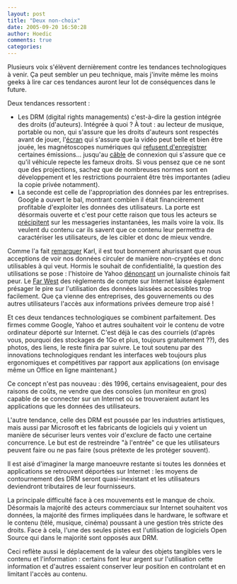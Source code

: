 ```yaml
---
layout: post
title: "Deux non-choix"
date: 2005-09-20 16:50:28
author: Hoedic
comments: true
categories: 
---
```



Plusieurs voix s'élèvent dernièrement contre les tendances technologiques à venir. Ça peut sembler un peu technique, mais j'invite même les moins geeks à lire car ces tendances auront leur lot de conséquences dans le future.

Deux tendances ressortent :
-  Les DRM (digital rights managements) c'est-à-dire la gestion intégrée des droits (d'auteurs). Intégrée à quoi ? À tout : au lecteur de musique, portable ou non, qui s'assure que les droits d'auteurs sont respectés avant de jouer, l'[écran](http://formats-ouverts.org/blog/2005/09/13/533-vous-ne-pourrez-ni-transferer-ni-voir-ni-executer-ni-choisir) qui s'assure que la vidéo peut belle et bien être jouée, les magnétoscopes numériques qui [refusent d'enregistrer](http://slashdot.org/article.pl?sid=05/09/14/1440252&tid=129) certaines émissions... jusqu'au [câble](http://formats-ouverts.org/blog/2005/08/18/497-votre-cable-ne-peut-pas-transferer-votre-film-et-votre-musique) de connexion qui s'assure que ce qu'il véhicule repecte les fameux droits. Si vous pensez que ce ne sont que des projections, sachez que de nombreuses normes sont en développement et les restrictions pourraient être très importantes (adieu la copie privée notamment).
-  La seconde est celle de l'appropriation des données par les entreprises. Google a ouvert le bal, montrant combien il était financièrement profitable d'exploiter les données des utilisateurs. La porte est désormais ouverte et c'est pour cette raison que tous les acteurs se [précipitent](http://pisani.blog.lemonde.fr/pisani/2005/09/pourquoi_aol_go.html) sur les messageries instantanées, les mails voire la voix. Ils veulent du contenu car ils savent que ce contenu leur permettra de caractériser les utilisateurs, de les cibler et donc de mieux vendre.

Comme l'a fait [remarquer](http://www.la-grange.net/2005/08/30.html#confiance) Karl, il est tout bonnement ahurissant que nous acceptions de voir nos données circuler de manière non-cryptées et donc utilisables à qui veut. Hormis le souhait de confidentialité, la question des utilisations se pose : l'histoire de Yahoo [dénonçant](http://www.wired.com/news/culture/0,1284,68873,00.html) un journaliste chinois fait peur. Le [Far West](http://www.internetactu.net/index.php?p=6123) des réglements de compte sur Internet laisse également présager le pire sur l'utilisation des données laissées accessibles trop facilement. Que ça vienne des entreprises, des gouvernements ou des autres utilisateurs l'accès aux informations privées demeure trop aisé !

Et ces deux tendances technologiques se combinent parfaitement. Des firmes comme Google, Yahoo et autres souhaitent voir le contenu de votre ordinateur déporté sur Internet. C'est déjà le cas des courriels (d'après vous, pourquoi des stockages de 1Go et plus, toujours gratuitement ??), des photos, des liens, le reste finira par suivre. Le tout soutenu par des innovations technologiques rendant les interfaces web toujours plus ergonomiques et compétitives par rapport aux applications (on envisage même un Office en ligne maintenant.)

Ce concept n'est pas nouveau : dès 1996, certains envisageaient, pour des raisons de coûts, ne vendre que des consoles (un moniteur en gros) capable de se connecter sur un Internet où se trouveraient autant les applications que les données des utilisateurs.

L'autre tendance, celle des DRM est poussée par les industries artistiques, mais aussi par Microsoft et les fabricants de logiciels qui y voient un manière de sécuriser leurs ventes voir d'exclure de facto une certaine concurrence. Le but est de restreindre "à l'entrée" ce que les utilisateurs peuvent faire ou ne pas faire (sous prétexte de les protéger souvent).

Il est aisé d'imaginer la marge manoeuvre restante si toutes les données et applications se retrouvent déportées sur Internet : les moyens de contournement des DRM seront quasi-inexistant et les utilisateurs deviendront tributaires de leur fournisseurs.

La principale difficulté face à ces mouvements est le manque de choix. Désormais la majorité des acteurs commerciaux sur Internet souhaitent vos données, la majorité des firmes impliquées dans le hardware, le software et le contenu (télé, musique, cinéma) poussant à une gestion très stricte des droits. Face à cela, l'une des seules pistes est l'utilisation de logiciels Open Source qui dans le majorité sont opposés aux DRM.

Ceci reflète aussi le déplacement de la valeur des objets tangibles vers le contenu et l'information : certains font leur argent sur l'utilisation cette information et d'autres essaient conserver leur position en controlant et en limitant l'accès au contenu.